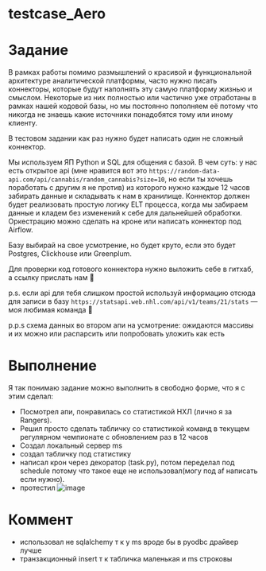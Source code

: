 # testcase_Aero

# Задание
В рамках работы помимо размышлений о красивой и функциональной архитектуре аналитической платформы, часто нужно писать коннекторы, которые будут наполнять эту самую платформу жизнью и смыслом. Некоторые из них полностью или частично уже отработаны в рамках нашей кодовой базы, но мы постоянно пополняем её потому что никогда не знаешь какие источники понадобятся тому или иному клиенту. 

В тестовом задании как раз нужно будет написать один не сложный коннектор. 

Мы используем ЯП Python и SQL для общения с базой.
В чем суть: у нас есть открытое api (мне нравится вот это `https://random-data-api.com/api/cannabis/random_cannabis?size=10`, но если ты хочешь поработать с другим я не против) из которого нужно каждые 12 часов забирать данные и складывать к нам в хранилище. Коннектор должен будет реализовать простую логику ELT процесса, когда мы забираем данные и кладем без изменений к себе для дальнейшей обработки. Оркестрацию можно сделать на кроне или написать коннектор под Airflow.

Базу выбирай на свое усмотрение, но будет круто, если это будет Postgres, Clickhouse или Greenplum.

Для проверки код готового коннектора нужно выложить себе в гитхаб, а ссылку прислать нам 🙂

p.s. если api для тебя слишком простой используй информацию отсюда для записи в базу `https://statsapi.web.nhl.com/api/v1/teams/21/stats` — моя любимая команда 🏒

p.p.s схема данных во втором апи на усмотрение: ожидаются массивы и их можно или распарсить или попробовать уложить как есть
# Выполнение
Я так понимаю задание можно выполнить в свободно форме, что я с этим сделал:
- Посмотрел апи, понравилась со статистикой НХЛ (лично я за Rangers).
- Решил просто сделать табличку со статистикой команд в текущем регулярном чемпионате с обновлением раз в 12 часов
- Создал локальный сервер ms
- создал табличку под статистику
- написал крон через декоратор (task.py), потом переделал под schedule потому что такое еще не использовал(могу под af написать если нужно).
- протестил
![image](https://user-images.githubusercontent.com/107177709/218285406-1cefbcac-db2a-422d-8243-0ac70c37c28f.png)
# Коммент
- использовал не sqlalchemy т к у ms вроде бы в pyodbc драйвер лучше
- транзакционный insert т к табличка маленькая и ms строковы 
